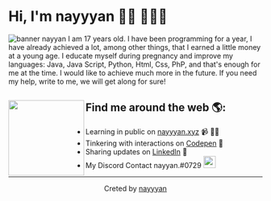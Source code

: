 
# Hi, I'm nayyyan 👋🏾 👩🏾‍💻

<img src="https://cdn.discordapp.com/attachments/962098120710303784/992406926417727488/header.png" alt="banner nayyan">
I am 17 years old. I have been programming for a year, I have already achieved a lot, among other things, that I earned a little money at a young age. I educate myself during pregnancy and improve my languages: Java, Java Script, Python, Html, Css, PhP, and that's enough for me at the time. I would like to achieve much more in the future. If you need my help, write to me, we will get along for sure!


## Find me around the web 🌎: <a href="https://github.com/sponsors/nayyyan"><img align="left" width="150" height="150" src="https://cdn.discordapp.com/attachments/962098120710303784/992407078687756318/octocat-1656677435971.png"></a>
- Learning in public on <a href="https://nayyyan.xyz">nayyyan.xyz</a> 📹 ✍🏾
- Tinkering with interactions on <a href="https://codepen.io/nayyyan"> Codepen</a> 🏓
- Sharing updates on <a href="https://www.linkedin.com/in/nayyyan/">LinkedIn</a> 💼
- My Discord Contact nayyan.#0729 <a href="https://emoji.gg/emoji/8930-earlydev"><img src="https://emoji.gg/assets/emoji/8930-earlydev.png" width="24px" height="24px" alt="earlydev"></a>


----
<div align="center">Creted by <a href="127.0.0" target="_blank">nayyyan</a></div>
